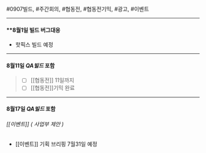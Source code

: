 
#0907빌드, #주간회의, #협동전, #협동전기믹, #광고, #이벤트



**********************************************************

#### **8월1일 빌드 버그대응 

 * 핫픽스 빌드 예정
  
**********************************************************

#### **8월11일 *QA빌드* 포함**
> - [ ] [[협동전]] 11일까지
> - [ ] [[협동전]]기믹 완료



  
**********************************************************

#### **8월17일 *QA빌드* 포함**
  

###### [[이벤트]] ( 사업부 제안 )
* [[이벤트]] 기획 브리핑 7월31일 예정

